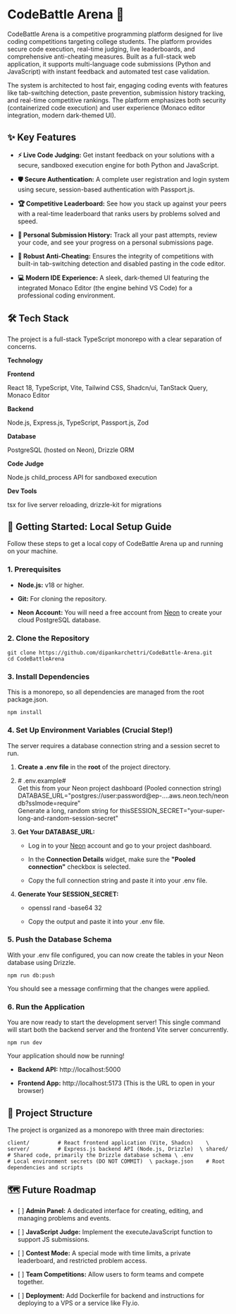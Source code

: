 CodeBattle Arena 🚀
===================

CodeBattle Arena is a competitive programming platform designed for live coding competitions targeting college students. The platform provides secure code execution, real-time judging, live leaderboards, and comprehensive anti-cheating measures. Built as a full-stack web application, it supports multi-language code submissions (Python and JavaScript) with instant feedback and automated test case validation.

The system is architected to host fair, engaging coding events with features like tab-switching detection, paste prevention, submission history tracking, and real-time competitive rankings. The platform emphasizes both security (containerized code execution) and user experience (Monaco editor integration, modern dark-themed UI).

✨ Key Features
--------------

*   **⚡ Live Code Judging:** Get instant feedback on your solutions with a secure, sandboxed execution engine for both Python and JavaScript.
    
*   **🛡️ Secure Authentication:** A complete user registration and login system using secure, session-based authentication with Passport.js.
    
*   **🏆 Competitive Leaderboard:** See how you stack up against your peers with a real-time leaderboard that ranks users by problems solved and speed.
    
*   **📝 Personal Submission History:** Track all your past attempts, review your code, and see your progress on a personal submissions page.
    
*   **🚫 Robust Anti-Cheating:** Ensures the integrity of competitions with built-in tab-switching detection and disabled pasting in the code editor.
    
*   **💻 Modern IDE Experience:** A sleek, dark-themed UI featuring the integrated Monaco Editor (the engine behind VS Code) for a professional coding environment.
    

🛠️ Tech Stack
--------------

The project is a full-stack TypeScript monorepo with a clear separation of concerns.

**Technology**

**Frontend**

React 18, TypeScript, Vite, Tailwind CSS, Shadcn/ui, TanStack Query, Monaco Editor

**Backend**

Node.js, Express.js, TypeScript, Passport.js, Zod

**Database**

PostgreSQL (hosted on Neon), Drizzle ORM

**Code Judge**

Node.js child\_process API for sandboxed execution

**Dev Tools**

tsx for live server reloading, drizzle-kit for migrations

🏁 Getting Started: Local Setup Guide
-------------------------------------

Follow these steps to get a local copy of CodeBattle Arena up and running on your machine.

### 1\. Prerequisites

*   **Node.js:** v18 or higher.
    
*   **Git:** For cloning the repository.
    
*   **Neon Account:** You will need a free account from [Neon](https://neon.tech/) to create your cloud PostgreSQL database.
    

### 2\. Clone the Repository

```
git clone https://github.com/dipankarchettri/CodeBattle-Arena.git
cd CodeBattleArena  
``` 

### 3\. Install Dependencies

This is a monorepo, so all dependencies are managed from the root package.json.

 ```
npm install  
   ```

### 4\. Set Up Environment Variables (Crucial Step!)

The server requires a database connection string and a session secret to run.

1.  **Create a .env file** in the **root** of the project directory.
    
2.  \# .env.example# \
Get this from your Neon project dashboard (Pooled connection string)
DATABASE\_URL="postgres://user:password@ep-....aws.neon.tech/neondb?sslmode=require"\
Generate a long, random string for thisSESSION\_SECRET="your-super-long-and-random-session-secret"
    
3.  **Get Your DATABASE\_URL:**
    
    *   Log in to your [Neon](https://neon.tech/) account and go to your project dashboard.
        
    *   In the **Connection Details** widget, make sure the **"Pooled connection"** checkbox is selected.
        
    *   Copy the full connection string and paste it into your .env file.
        
4.  **Generate Your SESSION\_SECRET:**
    
    *   openssl rand -base64 32
        
    *   Copy the output and paste it into your .env file.
        

### 5\. Push the Database Schema

With your .env file configured, you can now create the tables in your Neon database using Drizzle.
```
npm run db:push   
```

You should see a message confirming that the changes were applied.

### 6\. Run the Application

You are now ready to start the development server! This single command will start both the backend server and the frontend Vite server concurrently.
```
npm run dev   
```

Your application should now be running!

*   **Backend API:** http://localhost:5000
    
*   **Frontend App:** http://localhost:5173 (This is the URL to open in your browser)
    

📂 Project Structure
--------------------

The project is organized as a monorepo with three main directories:

`client/         # React frontend application (Vite, Shadcn)    \
server/         # Express.js backend API (Node.js, Drizzle)  \
shared/         # Shared code, primarily the Drizzle database schema \
.env            # Local environment secrets (DO NOT COMMIT)  \
package.json    # Root dependencies and scripts   `

🗺️ Future Roadmap
------------------

*   \[ \] **Admin Panel:** A dedicated interface for creating, editing, and managing problems and events.
    
*   \[ \] **JavaScript Judge:** Implement the executeJavaScript function to support JS submissions.
    
*   \[ \] **Contest Mode:** A special mode with time limits, a private leaderboard, and restricted problem access.
    
*   \[ \] **Team Competitions:** Allow users to form teams and compete together.
    
*   \[ \] **Deployment:** Add Dockerfile for backend and instructions for deploying to a VPS or a service like Fly.io.
